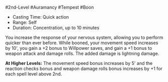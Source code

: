 #2nd-Level #Auramancy #Tempest #Boon
 
- Casting Time: Quick action
- Range: Self
- Duration: Concentration, up to 10 minutes  

You increase the response of your nervous system, allowing you to perform quicker than ever before. While booned, your movement speed increases by 10', you gain a +2 bonus to Willpower saves, and gain a +1 bonus to weapon attack and damage rolls. The added damage is lightning damage.
 
**At Higher Levels:** The movement speed bonus increases by 5' and the reaction checks bonus and weapon damage rolls bonus increases by +1 for each spell level above 2nd.